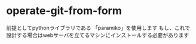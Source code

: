 # operate-git-from-form
前提としてpythonライブラリである 「paramiko」を使用します
もし、これで設計する場合はwebサーバを立てるマシンにインストールする必要があります
